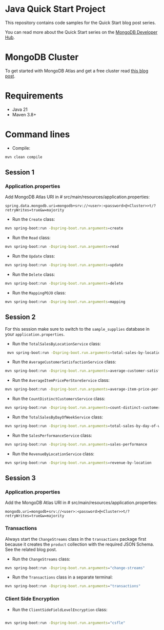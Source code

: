 # Java Quick Start Project

This repository contains code samples for the Quick Start blog post series.

You can read more about the Quick Start series on the [MongoDB Developer Hub](https://www.mongodb.com/developer/).


# MongoDB Cluster

To get started with MongoDB Atlas and get a free cluster read [this blog post](https://developer.mongodb.com/quickstart/free-atlas-cluster).

# Requirements

- Java 21
- Maven 3.8+


# Command lines

- Compile: 

```sh
mvn clean compile
```

## Session 1

### Application.properties

Add MongoDB Atlas  URI in # src/main/resources/application.properties:
```
spring.data.mongodb.uri=mongodb+srv://<user>:<password>@<Cluster>>t/?retryWrites=true&w=majority
```

- Run the `Create` class:

```sh
mvn spring-boot:run -Dspring-boot.run.arguments=create
```

- Run the `Read` class:

```sh
mvn spring-boot:run -Dspring-boot.run.arguments=read
```

- Run the `Update` class:

```sh
mvn spring-boot:run -Dspring-boot.run.arguments=update
```

- Run the `Delete` class:

```sh
mvn spring-boot:run -Dspring-boot.run.arguments=delete
```

- Run the `MappingPOJO` class:

```sh
mvn spring-boot:run -Dspring-boot.run.arguments=mapping
```

## Session 2
For this session make sure to switch to the `sample_supplies` database in your `application.properties`.

- Run the `TotalSalesByLocationService` class:

```sh
 mvn spring-boot:run -Dspring-boot.run.arguments=total-sales-by-location
```

- Run the `AverageCustomerSatisfactionService` class:

```sh
mvn spring-boot:run -Dspring-boot.run.arguments=average-customer-satisfaction
```

- Run the `AverageItemPricePerStoreService` class:
```sh
mvn spring-boot:run -Dspring-boot.run.arguments=average-item-price-per-store
```

- Run the `CountDistinctCustomersService` class:

```sh
mvn spring-boot:run -Dspring-boot.run.arguments=count-distinct-customers
```

- Run the `TotalSalesByDayOfWeekService` class:
```sh
mvn spring-boot:run -Dspring-boot.run.arguments=total-sales-by-day-of-week
```

- Run the `SalesPerformanceService` class:
```sh
mvn spring-boot:run -Dspring-boot.run.arguments=sales-performance
```

- Run the `RevenueByLocationService` class:
```sh
mvn spring-boot:run -Dspring-boot.run.arguments=revenue-by-location
```

## Session 3

### Application.properties

Add the MongoDB Atlas URI in # src/main/resources/application.properties:
```
mongodb.uri=mongodb+srv://<user>:<password>@<Cluster>>t/?retryWrites=true&w=majority
```

### Transactions

Always start the `ChangeStreams` class in the `transactions` package first because it creates the `product` collection with the required JSON Schema. See the related blog post.

- Run the `ChangeStreams` class:

```sh
mvn spring-boot:run -Dspring-boot.run.arguments="change-streams"
```

- Run the `Transactions` class in a separate terminal:

```sh
mvn spring-boot:run -Dspring-boot.run.arguments="transactions"
```

### Client Side Encryption

- Run the `ClientSideFieldLevelEncryption` class:
```sh

mvn spring-boot:run -Dspring-boot.run.arguments="csfle"
```